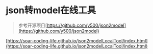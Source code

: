 # json转model在线工具

> 参考开源项目[https://github.com/y500/json2model](https://github.com/y500/json2model)

[https://soar-coding-life.github.io/json2modelLocalTool/index.html](https://soar-coding-life.github.io/json2modelLocalTool/index.html)

